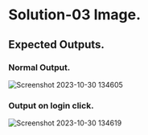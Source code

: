 # Solution-03 Image.
## Expected Outputs.
### Normal Output.
![Screenshot 2023-10-30 134605](https://github.com/Khush0031/pw-skills-full-stack-web-dev-assignment-solution/assets/121889921/c2d93c48-b00d-4205-8e32-139158ecbc68)
### Output on login click.
![Screenshot 2023-10-30 134619](https://github.com/Khush0031/pw-skills-full-stack-web-dev-assignment-solution/assets/121889921/472e4734-8fe4-4f27-84e2-eaf91e8d9d97)
